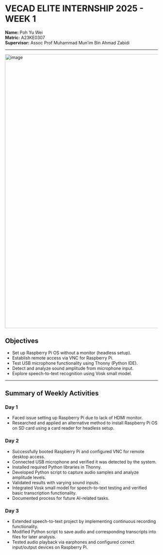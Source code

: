 # VECAD ELITE INTERNSHIP 2025 - WEEK 1

**Name:** Poh Yu Wei  
**Matric:** A23KE0307  
**Supervisor:** Assoc Prof Muhammad Mun’im Bin Ahmad Zabidi  

---
<img width="1816" height="899" alt="image" src="https://github.com/user-attachments/assets/2c7bd61e-140c-4f67-b9b4-06fecfba5ab4" />

## Objectives
- Set up Raspberry Pi OS without a monitor (headless setup).  
- Establish remote access via VNC for Raspberry Pi.  
- Test USB microphone functionality using Thonny (Python IDE).  
- Detect and analyze sound amplitude from microphone input.  
- Explore speech-to-text recognition using Vosk small model.  

---

## Summary of Weekly Activities

### Day 1
- Faced issue setting up Raspberry Pi due to lack of HDMI monitor.  
- Researched and applied an alternative method to install Raspberry Pi OS on SD card using a card reader for headless setup.  

### Day 2
- Successfully booted Raspberry Pi and configured VNC for remote desktop access.  
- Connected USB microphone and verified it was detected by the system.  
- Installed required Python libraries in Thonny.  
- Developed Python script to capture audio samples and analyze amplitude levels.  
- Validated results with varying sound inputs.  
- Integrated Vosk small model for speech-to-text testing and verified basic transcription functionality.  
- Documented process for future AI-related tasks.  

### Day 3
- Extended speech-to-text project by implementing continuous recording functionality.  
- Modified Python script to save audio and corresponding transcripts into files for later analysis.  
- Tested audio playback via earphones and configured correct input/output devices on Raspberry Pi.  
